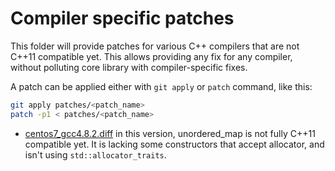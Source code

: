 # Compiler specific patches

This folder will provide patches for various C++ compilers that are not C++11 compatible yet. This allows providing any fix for any compiler, without polluting core library with compiler-specific fixes.

A patch can be applied either with `git apply` or `patch` command, like this:
```bash
git apply patches/<patch_name>
patch -p1 < patches/<patch_name>
```

* [centos7_gcc4.8.2.diff](centos7_gcc4.8.2.diff) in this version, unordered_map is not fully C++11 compatible yet. It is lacking some constructors that accept allocator, and isn't using `std::allocator_traits`.